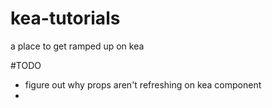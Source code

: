 # kea-tutorials
a place to get ramped up on kea


#TODO
 - figure out why props aren't refreshing on kea component
 -